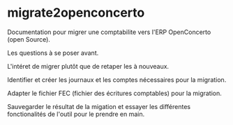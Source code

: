 # migrate2openconcerto
Documentation pour migrer une comptabilite vers l'ERP OpenConcerto (open Source).


Les questions à se poser avant.

L'intéret de migrer plutôt que de retaper les à nouveaux.

Identifier et créer les journaux et les comptes nécessaires pour la migration.

Adapter le fichier FEC (fichier des écritures comptables) pour la migration.

Sauvegarder le résultat de la migation et essayer les différentes fonctionalités de l'outil pour le prendre en main.

